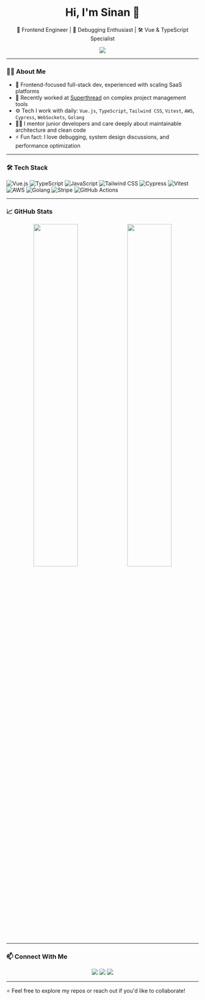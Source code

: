 <h1 align="center">Hi, I'm Sinan 👋</h1>
<p align="center">
  🚀 Frontend Engineer | 🧠 Debugging Enthusiast | 🛠️ Vue & TypeScript Specialist
</p>

<p align="center">
  <img src="https://readme-typing-svg.demolab.com/?lines=Building%20scalable%20web%20apps...;Loving%20clean%20code%20and%20UX;Always%20learning%20something%20new!" />
</p>

---

### 👨‍💻 About Me

- 💼 Frontend-focused full-stack dev, experienced with scaling SaaS platforms  
- 🔭 Recently worked at [Superthread](https://superthread.com/) on complex project management tools  
- ⚙️ Tech I work with daily: `Vue.js`, `TypeScript`, `Tailwind CSS`, `Vitest`, `AWS`, `Cypress`, `WebSockets`, `Golang`  
- 🧑‍🏫 I mentor junior developers and care deeply about maintainable architecture and clean code  
- ⚡ Fun fact: I love debugging, system design discussions, and performance optimization

---

### 🛠️ Tech Stack

![Vue.js](https://img.shields.io/badge/-Vue.js-4FC08D?style=flat&logo=vue.js&logoColor=fff)
![TypeScript](https://img.shields.io/badge/-TypeScript-3178C6?style=flat&logo=typescript&logoColor=fff)
![JavaScript](https://img.shields.io/badge/-JavaScript-F7DF1E?style=flat&logo=javascript&logoColor=000)
![Tailwind CSS](https://img.shields.io/badge/-Tailwind-38B2AC?style=flat&logo=tailwind-css&logoColor=fff)
![Cypress](https://img.shields.io/badge/-Cypress-17202C?style=flat&logo=cypress&logoColor=white)
![Vitest](https://img.shields.io/badge/-Vitest-6E40C9?style=flat&logo=vitest&logoColor=white)
![AWS](https://img.shields.io/badge/-AWS-232F3E?style=flat&logo=amazon-aws)
![Golang](https://img.shields.io/badge/-Go-00ADD8?style=flat&logo=go&logoColor=fff)
![Stripe](https://img.shields.io/badge/-Stripe-008CDD?style=flat&logo=stripe&logoColor=fff)
![GitHub Actions](https://img.shields.io/badge/-GitHub%20Actions-2088FF?style=flat&logo=github-actions&logoColor=white)

---

### 📈 GitHub Stats

<p align="center">
  <img src="https://github-readme-stats.vercel.app/api?username=sinansubara&show_icons=true&theme=github_dark&hide_border=true" width="48%" />
  <img src="https://github-readme-streak-stats.herokuapp.com/?user=sinansubara&theme=github-dark&hide_border=true" width="48%" />
</p>

---

### 📫 Connect With Me

<p align="center">
  <a href="https://github.com/sinansubara"><img src="https://img.shields.io/badge/-GitHub-181717?style=flat&logo=github" /></a>
  <a href="https://www.linkedin.com/in/sinansubara"><img src="https://img.shields.io/badge/-LinkedIn-0077B5?style=flat&logo=linkedin" /></a>
  <a href="mailto:sinan.subara@gmail.com"><img src="https://img.shields.io/badge/-Gmail-D14836?style=flat&logo=gmail&logoColor=white" /></a>
</p>

---

⭐️ Feel free to explore my repos or reach out if you'd like to collaborate!
